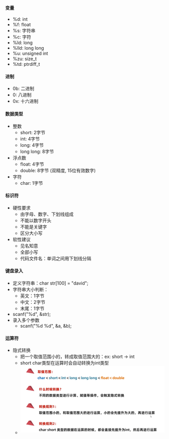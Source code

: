#### 变量
- %d: int
- %f: float
- %s: 字符串
- %c: 字符
- %ld: long
- %lld: long long
- %u: unsigned int
- %zu: size_t
- %td: ptrdiff_t
#### 进制
- 0b: 二进制
- 0: 八进制
- 0x: 十六进制
#### 数据类型
- 整数
  - short: 2字节
  - int: 4字节
  - long: 4字节
  - long long: 8字节
- 浮点数
  - float: 4字节
  - double: 8字节 (双精度, 15位有效数字)
- 字符
  - char: 1字节
#### 标识符
- 硬性要求
  - 由字母、数字、下划线组成
  - 不能以数字开头
  - 不能是关键字
  - 区分大小写
- 软性建议
  - 见名知意
  - 全部小写
  - 代码文件名：单词之间用下划线分隔

#### 键盘录入
- 定义字符串：char str[100] = "david";
- 字符串大小判断：
  - 英文：1字节
  - 中文：2字节
  - 末尾：1字节
- scanf("%d", &str);
- 录入多个参数
  - scanf("%d %d", &a, &b);

#### 运算符
- 隐式转换
  - 把一个取值范围小的，转成取值范围大的：ex: short -> int
  - short char类型在运算时会自动转换为int类型
  - ![alt text](image.png)